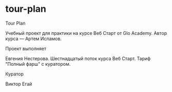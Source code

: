 # tour-plan

Tour Plan

Учебный проект для практики на курсе Веб Старт от Glo Academy. Автор курса — Артем Исламов.

Проект выполняет

Евгения Нестерова. Шестнадцатый поток курса Веб Старт. Тариф "Полный фарш" с куратором.

Куратор

Виктор Егай
